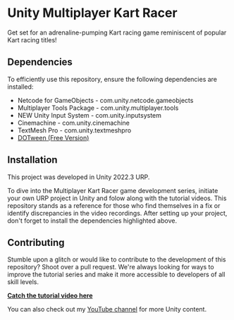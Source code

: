 # Unity Multiplayer Kart Racer

Get set for an adrenaline-pumping Kart racing game reminiscent of popular Kart racing titles!

## Dependencies

To efficiently use this repository, ensure the following dependencies are installed:

- Netcode for GameObjects - com.unity.netcode.gameobjects
- Multiplayer Tools Package - com.unity.multiplayer.tools
- NEW Unity Input System - com.unity.inputsystem
- Cinemachine - com.unity.cinemachine
- TextMesh Pro - com.unity.textmeshpro
- [DOTween (Free Version)](https://assetstore.unity.com/packages/tools/animation/dotween-hotween-v2-27676)

## Installation

This project was developed in Unity 2022.3 URP.

To dive into the Multiplayer Kart Racer game development series, initiate your own URP project in Unity and folow along with the tutorial videos. This repository stands as a reference for those who find themselves in a fix or identify discrepancies in the video recordings. After setting up your project, don't forget to install the dependencies highlighted above.

## Contributing

Stumble upon a glitch or would like to contribute to the development of this repository? Shoot over a pull request. We're always looking for ways to improve the tutorial series and make it more accessible to developers of all skill levels.

[**Catch the tutorial video here**](https://www.youtube.com/@git-amend?sub_confirmation=1)

You can also check out my [YouTube channel](https://www.youtube.com/@git-amend?sub_confirmation=1) for more Unity content.